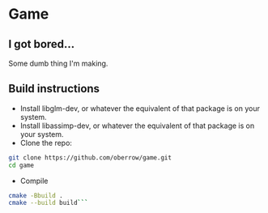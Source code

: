 # Game
## I got bored...
Some dumb thing I'm making.
## Build instructions
- Install libglm-dev, or whatever the equivalent of that package is on your system.
- Install libassimp-dev, or whatever the equivalent of that package is on your system.
- Clone the repo:
```sh
git clone https://github.com/oberrow/game.git
cd game
```
- Compile
```sh
cmake -Bbuild .
cmake --build build```